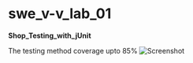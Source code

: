 # swe_v-v_lab_01
<b>Shop_Testing_with_jUnit</b>

The testing method coverage upto 85%
![Screenshot](https://user-images.githubusercontent.com/53114804/203353350-2b7b5d6b-77c8-45e1-b5e1-558e473a370e.png)
